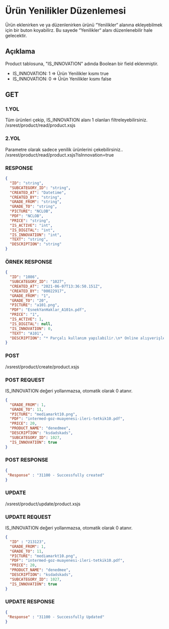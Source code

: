 # Ürün Yenilikler Düzenlemesi

Ürün eklenirken ve ya düzenlenirken ürünü “Yenilikler“ alanına ekleyebilmek için bir buton koyabilirz. Bu sayede “Yenilikler“ alanı düzenlenebilir hale gelecektir.

## Açıklama
Product tablosuna, "IS_INNOVATION" adında Boolean bir field eklenmiştir.
- IS_INNOVATION: 1 => Ürün Yenilikler kısmı true
- IS_INNOVATION: 0 => Ürün Yenilikler kısmı false


## GET

### 1.YOL
Tüm ürünleri çekip, IS_INNOVATION alanı 1 olanları filtreleyebilirsiniz.
<tabs>
    <tab title="API URL">
        <code-block lang="plain text">/xsrest/product/read/product.xsjs</code-block>
    </tab>
</tabs>

### 2.YOL
Parametre olarak sadece yenilik ürünlerini çekebilirsiniz..
<tabs>
    <tab title="API URL">
        <code-block lang="plain text">/xsrest/product/read/product.xsjs?isInnovation=true</code-block>
    </tab>
</tabs>


### RESPONSE

```json
{
  "ID": "string",
  "SUBCATEGORY_ID": "string",
  "CREATED_AT": "Datetime",
  "CREATED_BY": "string",
  "GRADE_FROM": "string",
  "GRADE_TO": "string",
  "PICTURE": "NCLOB",
  "PDF": "NCLOB",
  "PRICE": "string",
  "IS_ACTIVE": "int",
  "IS_DIGITAL": "int",
  "IS_INNOVATION": "int",
  "TEXT": "string",
  "DESCRIPTION": "string"
}
```

### ÖRNEK RESPONSE
```json
{
  "ID": "1086",
  "SUBCATEGORY_ID": "1027",
  "CREATED_AT": "2021-06-07T13:36:50.151Z",
  "CREATED_BY": "00022917",
  "GRADE_FROM": "1",
  "GRADE_TO": "20",
  "PICTURE": "a101.png",
  "PDF": "EsnekYanHaklar_A101n.pdf",
  "PRICE": "1",
  "IS_ACTIVE": 1,
  "IS_DIGITAL": null,
  "IS_INNOVATION": 0,
  "TEXT": "A101",
  "DESCRIPTION": "* Parçalı kullanım yapılabilir.\n* Online alışverişlerde geçerli değildir.\n* Kullanım süresi 1 yıldır.\n\nDaha fazla detay için butona tıkla!"
}
```

### POST

<tabs>
    <tab title="API URL">
        <code-block lang="plain text">/xsrest/product/create/product.xsjs</code-block>
    </tab>
</tabs>

### POST REQUEST

IS_INNOVATION değeri yollanmazsa, otomatik olarak 0 atanır.

```json
{
  "GRADE_FROM": 1,
  "GRADE_TO": 11,
  "PICTURE": "mediamarkt10.png",
  "PDF": "intermed-goz-muayenesi-ileri-tetkik10.pdf",
  "PRICE": 20,
  "PRODUCT_NAME": "denedmee",
  "DESCRIPTION": "ksdadskads",
  "SUBCATEGORY_ID": 1027,
  "IS_INNOVATION": true
}
```
### POST RESPONSE

```json
{
 "Response" : "31100 - Successfully created"
}
```

### UPDATE

<tabs>
    <tab title="API URL">
        <code-block lang="plain text">/xsrest/product/update/product.xsjs</code-block>
    </tab>
</tabs>


### UPDATE REQUEST

IS_INNOVATION değeri yollanmazsa, otomatik olarak 0 atanır.

```json
{
  "ID" : "213123",
  "GRADE_FROM": 1,
  "GRADE_TO": 11,
  "PICTURE": "mediamarkt10.png",
  "PDF": "intermed-goz-muayenesi-ileri-tetkik10.pdf",
  "PRICE": 20,
  "PRODUCT_NAME": "denedmee",
  "DESCRIPTION": "ksdadskads",
  "SUBCATEGORY_ID": 1027,
  "IS_INNOVATION": true
}
```
### UPDATE RESPONSE

```json
{
 "Response" : "31100 - Successfully Updated"
}
```